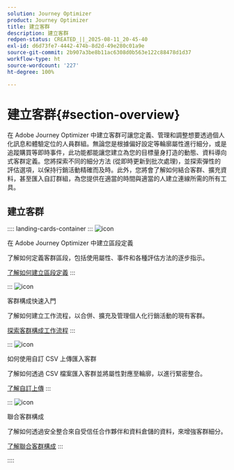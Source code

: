 ```yaml
---
solution: Journey Optimizer
product: Journey Optimizer
title: 建立客群
description: 建立客群
redpen-status: CREATED_||_2025-08-11_20-45-40
exl-id: d6d73fe7-4442-474b-8d2d-49e280c01a9e
source-git-commit: 2b907a3be8b11ac6308d0b563e122c88478d1d37
workflow-type: ht
source-wordcount: '227'
ht-degree: 100%

---
```


# 建立客群{#section-overview}

在 Adobe Journey Optimizer 中建立客群可讓您定義、管理和調整想要透過個人化訊息和體驗定位的人員群組。無論您是根據偏好設定等輪廓屬性進行細分，或是追蹤購買等即時事件，此功能都能讓您建立為您的目標量身打造的動態、資料導向式客群定義。您將探索不同的細分方法 (從即時更新到批次處理)，並探索彈性的評估選項，以保持行銷活動精確而及時。此外，您將會了解如何結合客群、擴充資料，甚至匯入自訂群組，為您提供在適當的時間與適當的人建立連線所需的所有工具。

## 建立客群

:::: landing-cards-container
:::
![icon](https://cdn.experienceleague.adobe.com/icons/list-check.svg)

在 Adobe Journey Optimizer 中建立區段定義

了解如何定義客群區段，包括使用屬性、事件和各種評估方法的逐步指示。

[了解如何建立區段定義](../using/audience/creating-a-segment-definition.md)
:::

:::
![icon](https://cdn.experienceleague.adobe.com/icons/puzzle-piece.svg)

客群構成快速入門

了解如何建立工作流程，以合併、擴充及管理個人化行銷活動的現有客群。

[探索客群構成工作流程](../using/audience/get-started-audience-orchestration.md)
:::

:::
![icon](https://cdn.experienceleague.adobe.com/icons/file-upload.svg)

如何使用自訂 CSV 上傳匯入客群

了解如何透過 CSV 檔案匯入客群並將屬性對應至輪廓，以進行緊密整合。

[了解自訂上傳](../using/audience/custom-upload.md)
:::

:::
![icon](https://cdn.experienceleague.adobe.com/icons/shield-halved.svg)

聯合客群構成

了解如何透過安全整合來自受信任合作夥伴和資料倉儲的資料，來增強客群細分。

[了解聯合客群構成](../using/audience/federated-audience-composition.md)
:::

::::
